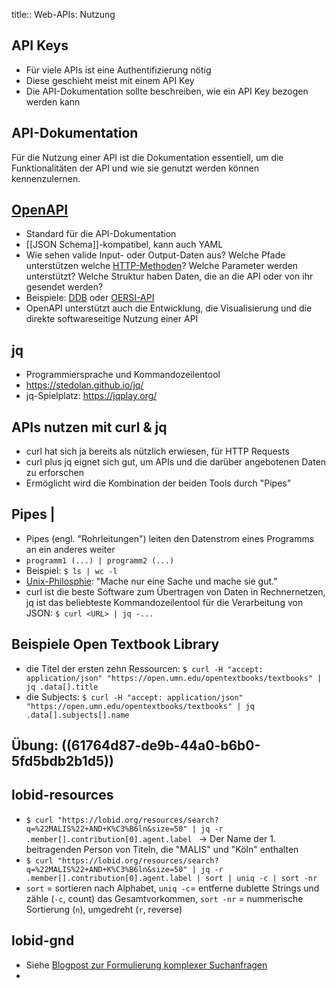 title:: Web-APIs: Nutzung

## API Keys
* Für viele APIs  ist eine Authentifizierung nötig
* Diese geschieht meist mit einem API Key
* Die API-Dokumentation sollte beschreiben, wie ein API Key bezogen werden kann
## API-Dokumentation
Für die Nutzung einer API ist die Dokumentation essentiell, um die Funktionalitäten der API und wie sie genutzt werden können kennenzulernen.
## [OpenAPI](https://www.openapis.org/)
* Standard für die API-Dokumentation
* [[JSON Schema]]-kompatibel, kann auch YAML
* Wie sehen valide Input- oder Output-Daten aus? Welche Pfade unterstützen welche [HTTP-Methoden](((615a1548-1998-41c0-b6fe-9e41393379b2)))? Welche Parameter werden unterstützt? Welche Struktur haben Daten, die an die API oder von ihr gesendet werden?
* Beispiele: [DDB](https://api.deutsche-digitale-bibliothek.de) oder [OERSI-API](https://gitlab.com/oersi/oersi-backend/-/blob/master/src/main/resources/model/api.yaml)
* OpenAPI unterstützt auch die Entwicklung, die Visualisierung und die direkte softwareseitige Nutzung einer API
## jq
* Programmiersprache und Kommandozeilentool
* https://stedolan.github.io/jq/
* jq-Spielplatz: https://jqplay.org/
## APIs nutzen mit curl & jq
* curl hat sich ja bereits als nützlich erwiesen, für HTTP Requests
* curl plus jq eignet sich gut, um APIs und die darüber angebotenen Daten zu erforschen
* Ermöglicht wird die Kombination der beiden Tools durch "Pipes"
## Pipes | 
* Pipes (engl. "Rohrleitungen") leiten den Datenstrom eines Programms an ein anderes weiter
* `programm1 (...) | programm2 (...)`
* Beispiel: `$ ls | wc -l`
* [Unix-Philosphie](https://de.wikipedia.org/wiki/Unix-Philosophie): "Mache nur eine Sache und mache sie gut."
* curl ist die beste Software zum Übertragen von Daten in Rechnernetzen, jq ist das beliebteste Kommandozeilentool für die Verarbeitung von JSON: `$ curl <URL> | jq -...`
## Beispiele Open Textbook Library
* die Titel der ersten zehn Ressourcen: `$ curl -H "accept: application/json" "https://open.umn.edu/opentextbooks/textbooks" | jq .data[].title`
* die Subjects: `$ curl -H "accept: application/json" "https://open.umn.edu/opentextbooks/textbooks" | jq .data[].subjects[].name`
## Übung: ((61764d87-de9b-44a0-b6b0-5fd5bdb2b1d5))
## lobid-resources
* `$ curl "https://lobid.org/resources/search?q=%22MALIS%22+AND+K%C3%B6ln&size=50" | jq -r .member[].contribution[0].agent.label ` -> Der Name der 1. beitragenden Person von Titeln, die  "MALIS" und "Köln" enthalten
* `$ curl "https://lobid.org/resources/search?q=%22MALIS%22+AND+K%C3%B6ln&size=50" | jq -r .member[].contribution[0].agent.label | sort | uniq -c | sort -nr`
* `sort` = sortieren nach Alphabet, `uniq -c`= entferne dublette Strings und zähle (`-c`, count) das Gesamtvorkommen, `sort -nr` = nummerische Sortierung (`n`), umgedreht (`r`, reverse)
## lobid-gnd
* Siehe [Blogpost zur Formulierung komplexer Suchanfragen](https://blog.lobid.org/2018/07/06/lobid-gnd-queries.html)
*